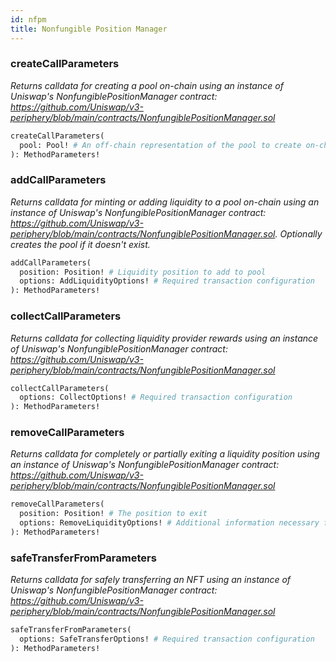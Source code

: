 ```yaml
---
id: nfpm
title: Nonfungible Position Manager
---
```


### createCallParameters

_Returns calldata for creating a pool on-chain using an instance of Uniswap's NonfungiblePositionManager contract: https://github.com/Uniswap/v3-periphery/blob/main/contracts/NonfungiblePositionManager.sol_

```graphql
createCallParameters(
  pool: Pool! # An off-chain representation of the pool to create on-chain
): MethodParameters!
```

### addCallParameters

_Returns calldata for minting or adding liquidity to a pool on-chain using an instance of Uniswap's NonfungiblePositionManager contract: https://github.com/Uniswap/v3-periphery/blob/main/contracts/NonfungiblePositionManager.sol. Optionally creates the pool if it doesn't exist._

```graphql
addCallParameters(
  position: Position! # Liquidity position to add to pool
  options: AddLiquidityOptions! # Required transaction configuration
): MethodParameters!
```

### collectCallParameters

_Returns calldata for collecting liquidity provider rewards using an instance of Uniswap's NonfungiblePositionManager contract: https://github.com/Uniswap/v3-periphery/blob/main/contracts/NonfungiblePositionManager.sol_

```graphql
collectCallParameters(
  options: CollectOptions! # Required transaction configuration
): MethodParameters!
```

### removeCallParameters

_Returns calldata for completely or partially exiting a liquidity position using an instance of Uniswap's NonfungiblePositionManager contract: https://github.com/Uniswap/v3-periphery/blob/main/contracts/NonfungiblePositionManager.sol_

```graphql
removeCallParameters(
  position: Position! # The position to exit
  options: RemoveLiquidityOptions! # Additional information necessary for generating the calldata
): MethodParameters!
```

### safeTransferFromParameters

_Returns calldata for safely transferring an NFT using an instance of Uniswap's NonfungiblePositionManager contract: https://github.com/Uniswap/v3-periphery/blob/main/contracts/NonfungiblePositionManager.sol_

```graphql
safeTransferFromParameters(
  options: SafeTransferOptions! # Required transaction configuration
): MethodParameters!
```